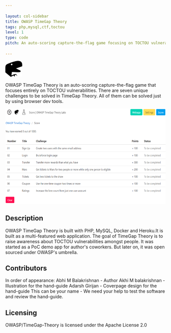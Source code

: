 ```yaml
---

layout: col-sidebar
title: OWASP TimeGap Theory
tags: php,mysql,ctf,toctou
level: 1
type: code
pitch: An auto-scoring capture-the-flag game focusing on TOCTOU vulnerabilities

---
```

<img src="assets/images/favicon.png" alt="OWASP-TimeGap-Theory-logo" height="50"/>

OWASP TimeGap Theory is an auto-scoring capture-the-flag game that focuses entirely on TOCTOU vulnerabilities. There are seven unique challenges to be solved in TimeGap Theory. All of them can be solved just by using browser dev tools.

<img src="assets/images/timegaptheory.png" alt="OWASP-TimeGap-Theory-logo" height="300"/>


## Description

OWASP TimeGap Theory is built with PHP, MySQL, Docker and Heroku.It is built as a multi-featured web application. The goal of TimeGap Theory is to raise awareness about TOCTOU vulnerabilities amongst people. It was started as a PoC demo app for author's coworkers. But later on, it was open sourced under OWASP's umbrella.

## Contributors

In order of appearance:
Abhi M Balakrishnan - Author
Akhi M balakrishnan - Illustration for the hand-guide 
Adarsh Girijan - Coverpage design for the hand-guide
This can be your name - We need your help to test the software and review the hand-guide.

## Licensing

OWASP/TimeGap-Theory is licensed under the Apache License 2.0
